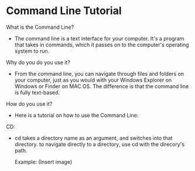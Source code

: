 # Command Line Tutorial

What is the Command Line?

* The command line is a text interface for your computer. It's a program that takes in commands, which it passes on to the computer's operating system to run. 

Why do you do you use it?

* From the command line, you can navigate through files and folders on your computer, just as you would with your Windows Explorer on Windows or Finder on MAC OS. The difference is that the command line is fully text-based.
 
How do you use it?

* Here is a tutorial on how to use the Command Line: 

CD:

* cd takes a directory name as an argument, and switches into that directory. to navigate directly to a directory, use cd with the direcory's path. 

	Example:
         (Insert image) 


